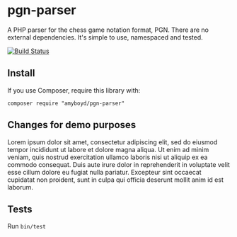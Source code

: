 pgn-parser
==========

A PHP parser for the chess game notation format, PGN. There are no external dependencies. It's simple to use, namespaced and tested.

[![Build Status](https://travis-ci.org/amyboyd/pgn-parser.svg?branch=master)](https://travis-ci.org/amyboyd/pgn-parser)

Install
-------

If you use Composer, require this library with:

	composer require "amyboyd/pgn-parser"
	
Changes for demo purposes
-------------------------
Lorem ipsum dolor sit amet, consectetur adipiscing elit, sed do eiusmod tempor incididunt ut labore et dolore magna aliqua. Ut enim ad minim veniam, quis nostrud exercitation ullamco laboris nisi ut aliquip ex ea commodo consequat. Duis aute irure dolor in reprehenderit in voluptate velit esse cillum dolore eu fugiat nulla pariatur. Excepteur sint occaecat cupidatat non proident, sunt in culpa qui officia deserunt mollit anim id est laborum.

Tests
-----

Run `bin/test`
